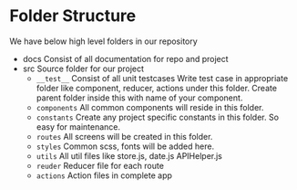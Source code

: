 # Folder Structure

We have below high level folders in our repository

- docs
  Consist of all documentation for repo and project
- src
  Source folder for our project
   - `__test__` Consist of all unit testcases
      Write test case in appropriate folder like component, reducer, actions under this folder. Create parent folder inside this with name of your component.
   - `components` All common components will reside  in this folder.
   - `constants` Create any project specific constants in this folder. So easy for maintenance.
   - `routes` All screens will be created in this folder.
   - `styles` Common scss, fonts will be added here.
   - `utils` All util files like store.js, date.js APIHelper.js
   - `reuder` Reducer file for each route
   - `actions` Action files in complete app
